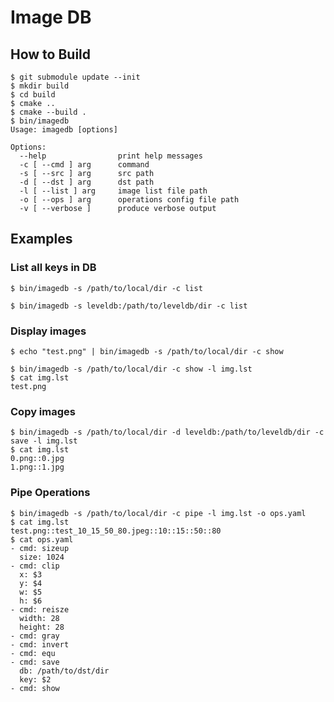 # Image DB

## How to Build ##

```
$ git submodule update --init
$ mkdir build
$ cd build
$ cmake ..
$ cmake --build .
$ bin/imagedb
Usage: imagedb [options]

Options:
  --help                print help messages
  -c [ --cmd ] arg      command
  -s [ --src ] arg      src path
  -d [ --dst ] arg      dst path
  -l [ --list ] arg     image list file path
  -o [ --ops ] arg      operations config file path
  -v [ --verbose ]      produce verbose output
```

## Examples ##

### List all keys in DB ###

```
$ bin/imagedb -s /path/to/local/dir -c list
```

```
$ bin/imagedb -s leveldb:/path/to/leveldb/dir -c list
```

### Display images ###

```
$ echo "test.png" | bin/imagedb -s /path/to/local/dir -c show
```

```
$ bin/imagedb -s /path/to/local/dir -c show -l img.lst
$ cat img.lst
test.png
```

### Copy images ###

```
$ bin/imagedb -s /path/to/local/dir -d leveldb:/path/to/leveldb/dir -c save -l img.lst
$ cat img.lst
0.png::0.jpg
1.png::1.jpg
```

### Pipe Operations ###

```
$ bin/imagedb -s /path/to/local/dir -c pipe -l img.lst -o ops.yaml
$ cat img.lst
test.png::test_10_15_50_80.jpeg::10::15::50::80
$ cat ops.yaml
- cmd: sizeup
  size: 1024
- cmd: clip
  x: $3
  y: $4
  w: $5
  h: $6
- cmd: reisze
  width: 28
  height: 28
- cmd: gray
- cmd: invert
- cmd: equ
- cmd: save
  db: /path/to/dst/dir
  key: $2
- cmd: show
```
